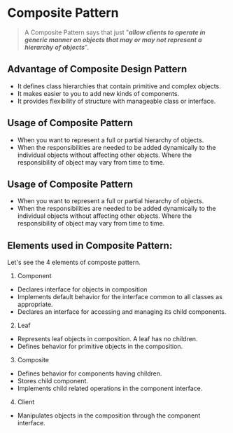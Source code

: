 # Composite Pattern

>A Composite Pattern says that just "***allow clients to operate in generic manner on objects that may or may not represent a hierarchy of objects***".  

## Advantage of Composite Design Pattern
* It defines class hierarchies that contain primitive and complex objects.
* It makes easier to you to add new kinds of components.
* It provides flexibility of structure with manageable class or interface.

## Usage of Composite Pattern
* When you want to represent a full or partial hierarchy of objects.
* When the responsibilities are needed to be added dynamically to the individual objects without affecting other objects. Where the responsibility of object may vary from time to time.

## Usage of Composite Pattern
* When you want to represent a full or partial hierarchy of objects.
* When the responsibilities are needed to be added dynamically to the individual objects without affecting other objects. Where the responsibility of object may vary from time to time.

## Elements used in Composite Pattern:
Let's see the 4 elements of composte pattern.
1. Component
* Declares interface for objects in composition
* Implements default behavior for the interface common to all classes as appropriate.
* Declares an interface for accessing and managing its child components.
2. Leaf
* Represents leaf objects in composition. A leaf has no children.
* Defines behavior for primitive objects in the composition.
3. Composite
* Defines behavior for components having children.
* Stores child component.
* Implements child related operations in the component interface.
4. Client
* Manipulates objects in the composition through the component interface.
